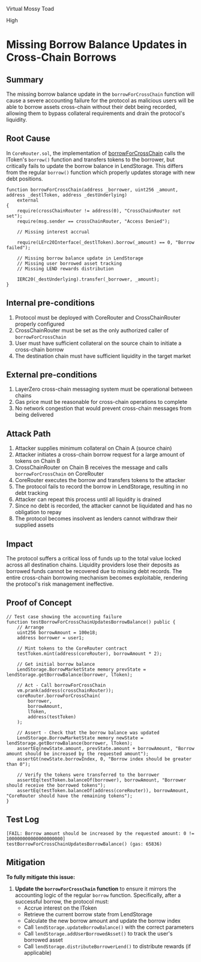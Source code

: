 Virtual Mossy Toad

High

# Missing Borrow Balance Updates in Cross-Chain Borrows

## Summary
The missing borrow balance update in the `borrowForCrossChain` function will cause a severe accounting failure for the protocol as malicious users will be able to borrow assets cross-chain without their debt being recorded, allowing them to bypass collateral requirements and drain the protocol's liquidity.

## Root Cause
In `CoreRouter.sol`, the implementation of [borrowForCrossChain](https://github.com/sherlock-audit/2025-05-lend-audit-contest-Sparrow-23/blob/471749b3043a3eca36d78e6d1b3a77aef72a536e/Lend-V2/src/LayerZero/CoreRouter.sol#L195-L205) calls the lToken's `borrow()` function and transfers tokens to the borrower, but critically fails to update the borrow balance in LendStorage. This differs from the regular `borrow()` function which properly updates storage with new debt positions.

```solidity
function borrowForCrossChain(address _borrower, uint256 _amount, address _destlToken, address _destUnderlying)
    external
{
    require(crossChainRouter != address(0), "CrossChainRouter not set");
    require(msg.sender == crossChainRouter, "Access Denied");
    
    // Missing interest accrual
    
    require(LErc20Interface(_destlToken).borrow(_amount) == 0, "Borrow failed");
    
    // Missing borrow balance update in LendStorage
    // Missing user borrowed asset tracking
    // Missing LEND rewards distribution
    
    IERC20(_destUnderlying).transfer(_borrower, _amount);
}
```

## Internal pre-conditions
1. Protocol must be deployed with CoreRouter and CrossChainRouter properly configured
2. CrossChainRouter must be set as the only authorized caller of `borrowForCrossChain`
3. User must have sufficient collateral on the source chain to initiate a cross-chain borrow
4. The destination chain must have sufficient liquidity in the target market

## External pre-conditions
1. LayerZero cross-chain messaging system must be operational between chains
2. Gas price must be reasonable for cross-chain operations to complete
3. No network congestion that would prevent cross-chain messages from being delivered

## Attack Path
1. Attacker supplies minimum collateral on Chain A (source chain)
2. Attacker initiates a cross-chain borrow request for a large amount of tokens on Chain B
3. CrossChainRouter on Chain B receives the message and calls `borrowForCrossChain` on CoreRouter
4. CoreRouter executes the borrow and transfers tokens to the attacker
5. The protocol fails to record the borrow in LendStorage, resulting in no debt tracking
6. Attacker can repeat this process until all liquidity is drained
7. Since no debt is recorded, the attacker cannot be liquidated and has no obligation to repay
8. The protocol becomes insolvent as lenders cannot withdraw their supplied assets

## Impact
The protocol suffers a critical loss of funds up to the total value locked across all destination chains. Liquidity providers lose their deposits as borrowed funds cannot be recovered due to missing debt records. The entire cross-chain borrowing mechanism becomes exploitable, rendering the protocol's risk management ineffective.

## Proof of Concept
```solidity
// Test case showing the accounting failure
function testBorrowForCrossChainUpdatesBorrowBalance() public {
    // Arrange
    uint256 borrowAmount = 100e18;
    address borrower = user1;
    
    // Mint tokens to the CoreRouter contract
    testToken.mint(address(coreRouter), borrowAmount * 2);
    
    // Get initial borrow balance
    LendStorage.BorrowMarketState memory prevState = lendStorage.getBorrowBalance(borrower, lToken);
    
    // Act - Call borrowForCrossChain
    vm.prank(address(crossChainRouter));
    coreRouter.borrowForCrossChain(
        borrower,
        borrowAmount,
        lToken,
        address(testToken)
    );
    
    // Assert - Check that the borrow balance was updated
    LendStorage.BorrowMarketState memory newState = lendStorage.getBorrowBalance(borrower, lToken);
    assertEq(newState.amount, prevState.amount + borrowAmount, "Borrow amount should be increased by the requested amount");
    assertGt(newState.borrowIndex, 0, "Borrow index should be greater than 0");
    
    // Verify the tokens were transferred to the borrower
    assertEq(testToken.balanceOf(borrower), borrowAmount, "Borrower should receive the borrowed tokens");
    assertEq(testToken.balanceOf(address(coreRouter)), borrowAmount, "CoreRouter should have the remaining tokens");
}
```

## Test Log
```solidity
[FAIL: Borrow amount should be increased by the requested amount: 0 != 100000000000000000000]
testBorrowForCrossChainUpdatesBorrowBalance() (gas: 65836)
```

## Mitigation

**To fully mitigate this issue:**

1. **Update the `borrowForCrossChain` function** to ensure it mirrors the accounting logic of the regular `borrow` function. Specifically, after a successful borrow, the protocol must:
   - Accrue interest on the lToken
   - Retrieve the current borrow state from LendStorage
   - Calculate the new borrow amount and update the borrow index
   - Call `lendStorage.updateBorrowBalance()` with the correct parameters
   - Call `lendStorage.addUserBorrowedAsset()` to track the user's borrowed asset
   - Call `lendStorage.distributeBorrowerLend()` to distribute rewards (if applicable)
